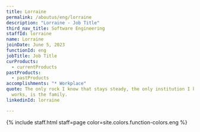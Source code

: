 ```yaml
---
title: Lorraine
permalink: /aboutus/eng/lorraine
description: "Lorraine - Job Title"
third_nav_title: Software Engineering
staffId: lorraine
name: Lorraine
joinDate: June 5, 2023
functionId: eng
jobTitle: Job Title
curProducts:
  - currentProducts
pastProducts:
  - pastProducts
accomplishments: "* Workplace"
quote: The only rock I know that stays steady, the only institution I know that
  works, is the family.
linkedinId: lorraine

---
```


{% include staff.html staff=page color=site.colors.function-colors.eng %}
